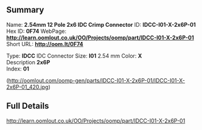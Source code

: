 

 ## Summary
Name: __2.54mm 12 Pole 2x6 IDC Crimp Connector__
ID: __IDCC-I01-X-2x6P-01__
Hex ID: __0F74__
WebPage: __http://learn.oomlout.co.uk/OO/Projects/oomp/part/IDCC-I01-X-2x6P-01__
Short URL: __http://oom.lt/0F74__

Type: __IDCC__ IDC Connector 
Size: __I01__ 2.54 mm 
Color: __X__  
Description __2x6P__  
Index: __01__


(http://oomlout.com/oomp-gen/parts/IDCC-I01-X-2x6P-01/IDCC-I01-X-2x6P-01_420.jpg)


 ## Full Details
 http://learn.oomlout.co.uk/OO/Projects/oomp/part/IDCC-I01-X-2x6P-01















